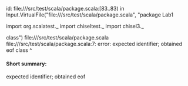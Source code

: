 id: file://<WORKSPACE>/src/test/scala/package.scala:[83..83) in Input.VirtualFile("file://<WORKSPACE>/src/test/scala/package.scala", "package Lab1

import org.scalatest._ 
import chiseltest._ 
import chisel3._ 

class")
file://<WORKSPACE>/src/test/scala/package.scala
file://<WORKSPACE>/src/test/scala/package.scala:7: error: expected identifier; obtained eof
class
     ^
#### Short summary: 

expected identifier; obtained eof